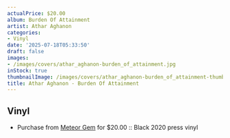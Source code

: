 ```yaml
---
actualPrice: $20.00
album: Burden Of Attainment
artist: Athar Aghanon
categories:
- Vinyl
date: '2025-07-18T05:33:50'
draft: false
images:
- /images/covers/athar_aghanon-burden_of_attainment.jpg
inStock: true
thumbnailImage: /images/covers/athar_aghanon-burden_of_attainment-thumb.jpg
title: Athar Aghanon - Burden Of Attainment
---
```


## Vinyl
* Purchase from [Meteor Gem](https://meteor-gem.com/products/used-athar-aghanon-burden-of-attainment-lp) for $20.00 :: Black 2020 press vinyl
